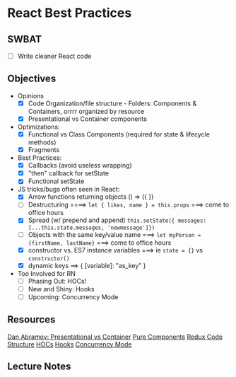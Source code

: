 React Best Practices
====================

## SWBAT

- [ ] Write cleaner React code

## Objectives

- Opinions
  - [X] Code Organization/file structure 
        - Folders: Components & Containers, orrrr organized by resource
  - [X] Presentational vs Container components

- Optimizations:
  - [X] Functional vs Class Components (required for state & lifecycle methods)
  - [X] Fragments

- Best Practices:
  - [X] Callbacks (avoid useless wrapping)
  - [X] "then" callback for setState
  - [X] Functional setState

- JS tricks/bugs often seen in React:
  - [X] Arrow functions returning objects () => ({ })
  - [ ] Destructuring  ====> `let { likes, name } = this.props`   ===> come to office hours 
  - [X] Spread (w/ prepend and append) `this.setState({ messages: [...this.state.messages, 'newmessage']})`
  - [ ] Objects with the same key/value name ===> `let myPerson = {firstName, lastName}` ===> come to office hours 
  - [X] constructor vs. ES7 instance variables ===> ie `state = {}` vs `constructor()`
  - [X] dynamic keys ==>  { [variable]: "as_key" } 

- Too Involved for RN
    - [ ] Phasing Out: HOCs!
    - [ ] New and Shiny: Hooks
    - [ ] Upcoming: Concurrency Mode 

## Resources

[Dan Abramov: Presentational vs Container](https://medium.com/@dan_abramov/smart-and-dumb-components-7ca2f9a7c7d0)
[Pure Components](https://reactjs.org/docs/react-api.html#reactpurecomponent)
[Redux Code Structure](https://redux.js.org/faq/code-structure)
[HOCs](https://reactjs.org/docs/higher-order-components.html)
[Hooks](https://reactjs.org/docs/hooks-intro.html)
[Concurrency Mode](https://medium.com/swlh/what-is-react-concurrent-mode-46989b5f15da)

## Lecture Notes

